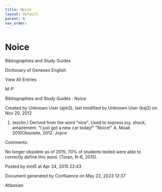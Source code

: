 ```yaml
---
title: Noice
layout: default
parent: N
nav_order:
---
```


# Noice

Bibliographies and Study Guides

Dictionary of Geneseo English

View All Entries

M-P

Bibliographies and Study Guides : Noice

Created by  Unknown User (ajm3), last modified by  Unknown User (baj2) on Nov 20, 2012

1. (exclm.) Derived from the word &quot;nice&quot;. Used to express joy, shock, amazement. &quot;I just got a new car today!&quot; &quot;Noice!&quot; A. Moak 2010Obsolete, 2012. Joyce

Comments:

No longer obsolete as of 2015; 70% of students tested were able to correctly define this word. (Toran, N-R, 2015). 

Posted by mnt5 at Apr 24, 2015 22:43

Document generated by Confluence on May 22, 2023 12:37

Atlassian
